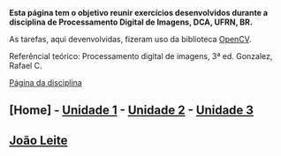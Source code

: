 **Esta página tem o objetivo reunir exercícios desenvolvidos durante a disciplina de Processamento Digital de Imagens, DCA, UFRN, BR.**

As tarefas, aqui devenvolvidas, fizeram uso da biblioteca [OpenCV](http://opencv.org/).

Referêncial teórico: Processamento digital de imagens, 3ª ed. Gonzalez, Rafael C.

[Página da disciplina](http://agostinhobritojr.github.io/cursos/pdi/)

## [Home] - [Unidade 1](unidade1.md) - [Unidade 2](#) - [Unidade 3](#)

## [João Leite](https://carvalhojldc.github.io)
